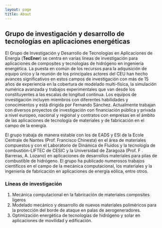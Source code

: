 ```yaml
---
layout: page
title: About
---
```


## Grupo de investigación y desarrollo de tecnologías en aplicaciones energéticas

El Grupo de Investigación y  Desarrollo de Tecnologías en Aplicaciones de Energía (**TecEner**) se centra en varias líneas de investigación para aplicaciones de composites y tecnologías de hidrógeno en ingeniería energética. La puesta en común de los recursos para la adquisición de equipo único y la reunión de los principales actores del CEU han hecho avances significativos en estos campos de investigación con más de 15 años de experiencia en la cobertura de modelado multi-física, la simulación numérica avanzada y trabajos experimentales que van desde los constituyentes a las escalas de longitud continua. Los equipos de investigación incluyen miembros con diferentes habilidades y conocimientos y está dirigida por Fernando Sánchez. Actualmente trabajan con diversos proyectos de investigación con financiación pública y privada a nivel europeo, nacional y regional y contratos con empresas en el ámbito de las aplicaciones de tecnología de materiales y de fabricación en el campo de la energía.

El grupo trabaja de manera estable con los de EADS y  ESI de la Ecole Centrale de Nantes (Prof. Francisco Chinesta) en el área de materiales compuestos y con el Laboratorio de Dinámica de Fluidos y la tecnología de combustión-LIFTEC de CESIC y la Universidad de Zaragoza (Prof. F . Barreras, A. Lozano) en aplicaciones de desarrollos materiales para pilas de combustible de hidrógeno. El grupo ha publicado numerosos trabajos científicos en el campo de la mecánica computacional, los materiales y la ingeniería de fabricación en aplicaciones de energía eólica, entre otros.

### Líneas de investigación

  1. Mecánica computacional en la fabricación de materiales composites ligeros
  2. Modelado mecánico y desarrollo de nuevos materiales poliméricos para la protección del borde de ataque en palas de aerogeneradores.
  3. Optimización energética de tecnologías de hidrógeno y solar en aplicaciones de movilidad y edificación.
